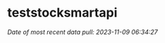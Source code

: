 
<!-- README.md is generated from README.Rmd. Please edit that file -->

# teststocksmartapi

*Date of most recent data pull: 2023-11-09 06:34:27*
